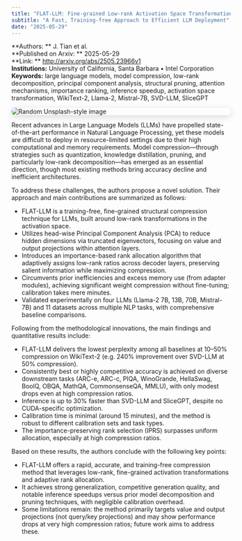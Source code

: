 ```yaml
---
title: "FLAT-LLM: Fine-grained Low-rank Activation Space Transformation for Large Language Model Compression"
subtitle: "A Fast, Training-free Approach to Efficient LLM Deployment"
date: "2025-05-29"
---
```


**Authors: ** J. Tian et al.<br>
**Published on Arxiv: ** 2025-05-29<br>
**Link: ** <http://arxiv.org/abs/2505.23966v1><br>
**Institutions:** University of California, Santa Barbara • Intel Corporation<br>
**Keywords:** large language models, model compression, low-rank decomposition, principal component analysis, structural pruning, attention mechanisms, importance ranking, inference speedup, activation space transformation, WikiText-2, Llama-2, Mistral-7B, SVD-LLM, SliceGPT<br>

<img src="https://picsum.photos/id/537/300/200" 
alt="Random Unsplash-style image" 
style="display: block; margin-left: auto; margin-right: auto; border-radius:8px; margin-bottom:1em; box-shadow: 0 4px 16px rgba(0,0,0,0.15);">

<!-- Context -->

Recent advances in Large Language Models (LLMs) have propelled state-of-the-art performance in Natural Language Processing, yet these models are difficult to deploy in resource-limited settings due to their high computational and memory requirements. Model compression—through strategies such as quantization, knowledge distillation, pruning, and particularly low-rank decomposition—has emerged as an essential direction, though most existing methods bring accuracy decline and inefficient architectures.

To address these challenges, the authors propose a novel solution. Their approach and main contributions are summarized as follows:

- FLAT-LLM is a training-free, fine-grained structural compression technique for LLMs, built around low-rank transformations in the activation space.
- Utilizes head-wise Principal Component Analysis (PCA) to reduce hidden dimensions via truncated eigenvectors, focusing on value and output projections within attention layers.
- Introduces an importance-based rank allocation algorithm that adaptively assigns low-rank ratios across decoder layers, preserving salient information while maximizing compression.
- Circumvents prior inefficiencies and excess memory use (from adapter modules), achieving significant weight compression without fine-tuning; calibration takes mere minutes.
- Validated experimentally on four LLMs (Llama-2 7B, 13B, 70B, Mistral-7B) and 11 datasets across multiple NLP tasks, with comprehensive baseline comparisons.

Following from the methodological innovations, the main findings and quantitative results include:

- FLAT-LLM delivers the lowest perplexity among all baselines at 10–50% compression on WikiText-2 (e.g. 240% improvement over SVD-LLM at 50% compression).
- Consistently best or highly competitive accuracy is achieved on diverse downstream tasks (ARC-e, ARC-c, PIQA, WinoGrande, HellaSwag, BoolQ, OBQA, MathQA, CommonsenseQA, MMLU), with only modest drops even at high compression ratios.
- Inference is up to 30% faster than SVD-LLM and SliceGPT, despite no CUDA-specific optimization.
- Calibration time is minimal (around 15 minutes), and the method is robust to different calibration sets and task types.
- The importance-preserving rank selection (IPRS) surpasses uniform allocation, especially at high compression ratios.

Based on these results, the authors conclude with the following key points:

- FLAT-LLM offers a rapid, accurate, and training-free compression method that leverages low-rank, fine-grained activation transformations and adaptive rank allocation.
- It achieves strong generalization, competitive generation quality, and notable inference speedups versus prior model decomposition and pruning techniques, with negligible calibration overhead.
- Some limitations remain: the method primarily targets value and output projections (not query/key projections) and may show performance drops at very high compression ratios; future work aims to address these.